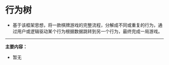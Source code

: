 # 行为树
  * 基于该框架思想，将一款棋牌游戏的完整流程，分解成不同或重复的行为，通过用户或逻辑驱动某个行为根据数据跳转到另一个行为，最终完成一局游戏。

----

**主要内容：**  
  - 暂无
